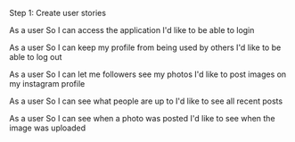 Step 1: Create user stories

As a user 
So I can access the application 
I'd like to be able to login 

As a user 
So I can keep my profile from being used by others 
I'd like to be able to log out

As a user 
So I can let me followers see my photos
I'd like to post images on my instagram profile 

As a user 
So I can see what people are up to 
I'd like to see all recent posts 

As a user 
So I can see when a photo was posted 
I'd like to see when the image was uploaded



